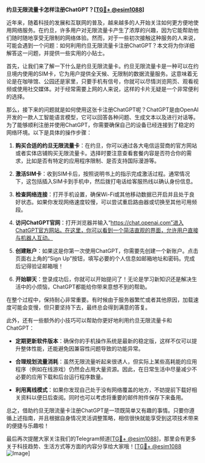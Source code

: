 **约旦无限流量卡怎样注册ChatGPT？[[TG💪+ @esim1088](https://t.me/s/esim1088)]**

近年来，随着科技的发展和互联网的普及，越来越多的人开始关注如何更方便地使用网络服务。在约旦，许多用户对无限流量卡产生了浓厚的兴趣，因为它能帮助他们随时随地享受无限制的网络体验。然而，对于一些初次接触这种服务的人来说，可能会遇到一个问题：如何利用约旦无限流量卡注册ChatGPT？本文将为你详细解答这一问题，并提供一些实用的小贴士。

首先，让我们来了解一下什么是约旦无限流量卡。约旦无限流量卡是一种可以在约旦境内使用的SIM卡，它为用户提供全天候、无限制的数据流量服务。这意味着无论是在咖啡馆、公园还是家里，只要手机有信号，你就可以尽情浏览网页、观看视频或使用社交媒体。对于经常需要上网的人来说，这样的卡片无疑是一个非常便利的选择。

那么，接下来的问题就是如何使用这张卡注册ChatGPT呢？ChatGPT是由OpenAI开发的一款人工智能语言模型，它可以回答各种问题、生成文本以及进行对话等。为了能够顺利注册并使用ChatGPT，你需要确保自己的设备已经连接到了稳定的网络环境。以下是具体的操作步骤：

1. **购买合适的约旦无限流量卡**：在约旦，你可以通过各大电信运营商的官方网站或者实体店铺购买无限流量卡。选择时要注意查看套餐内容是否符合你的需求，比如是否有特定的应用程序限制、是否支持国际漫游等。

2. **激活SIM卡**：收到SIM卡后，按照说明书上的指示完成激活过程。通常情况下，这包括插入SIM卡到手机中，然后拨打电话给客服热线以确认身份信息。

3. **检查网络连接**：打开手机设置，确保Wi-Fi或其他移动数据已开启并且处于良好状态。如果你发现网络速度较慢，可以尝试重启路由器或切换至其他可用频段。

4. **访问ChatGPT官网**：打开浏览器并输入“https://chat.openai.com”进入ChatGPT官方网站。在这里，你可以看到一个简洁直观的界面，允许用户直接与机器人互动。

5. **创建账户**：如果这是你第一次使用ChatGPT，你需要先创建一个新账户。点击页面右上角的“Sign Up”按钮，填写必要的个人信息如邮箱地址和密码。完成后记得验证邮箱哦！

6. **开始聊天**：登录成功后，你就可以开始提问了！无论是学习新知识还是解决生活中的小烦恼，ChatGPT都能给你带来意想不到的帮助。

在整个过程中，保持耐心非常重要。有时候由于服务器繁忙或者其他原因，加载速度可能会变慢，但只要坚持下去，最终总会得到满意的答复。

此外，还有一些额外的小技巧可以帮助你更好地利用约旦无限流量卡和ChatGPT：

- **定期更新软件版本**：确保你的手机操作系统是最新的稳定版，这样不仅可以提升整体性能，还能避免因兼容性问题导致的功能异常。
  
- **合理规划流量消耗**：虽然无限流量听起来很诱人，但实际上某些高耗能的应用程序（例如在线游戏）仍然会占用大量资源。因此，在日常生活中尽量减少不必要的应用下载和后台运行程序数量。

- **利用离线模式**：如果你发现自己处于没有网络覆盖的地方，不妨提前下载好相关资料以便日后查阅。同时也可以考虑将重要的邮件附件保存下来备用。

总之，借助约旦无限流量卡注册ChatGPT是一项既简单又有趣的事情。只要你遵循上述指南，并且根据自身情况灵活调整策略，相信很快就能享受到这项技术带来的便捷与乐趣啦！

最后再次提醒大家关注我们的Telegram频道[[TG💪+ @esim1088](https://t.me/s/esim1088)]，那里会有更多关于科技趋势、生活方式等方面的内容分享给大家哦！[[TG💪+ @esim1088](https://t.me/s/esim1088) ![Image](https://i.postimg.cc/4NQfJmqS/Snipaste-2025-05-13-00-14-12.png)]